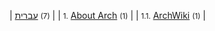 | [עברית](/index.php/Category:%D7%A2%D7%91%D7%A8%D7%99%D7%AA "Category:עברית")‎ <small>(7)</small> |
| <small>1.</small> [About Arch](/index.php/Category:About_Arch_(%D7%A2%D7%91%D7%A8%D7%99%D7%AA) "Category:About Arch (עברית)")‎ <small>(1)</small> |
| <small>1.1.</small> [ArchWiki](/index.php/Category:ArchWiki_(%D7%A2%D7%91%D7%A8%D7%99%D7%AA) "Category:ArchWiki (עברית)")‎ <small>(1)</small> |